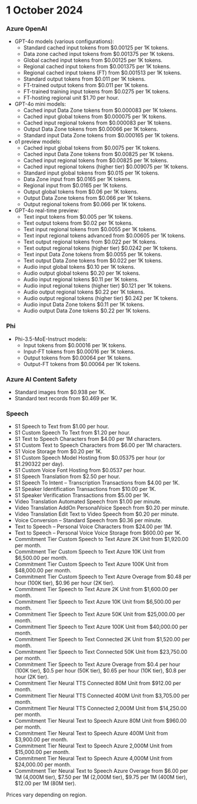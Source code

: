 # 1 October 2024

### Azure OpenAI

- GPT-4o models (various configurations):
    - Standard cached input tokens from $0.00125 per 1K tokens.
    - Data zone cached input tokens from $0.001375 per 1K tokens.
    - Global cached input tokens from $0.00125 per 1K tokens.
    - Regional cached input tokens from $0.001375 per 1K tokens.
    - Regional cached input tokens (FT) from $0.001513 per 1K tokens.
    - Standard output tokens from $0.011 per 1K tokens.
    - FT-trained output tokens from $0.011 per 1K tokens.
    - FT-trained training input tokens from $0.0275 per 1K tokens.
    - FT-hosting regional unit $1.70 per hour.
- GPT-4o mini models:
    - Cached input Data Zone tokens from $0.000083 per 1K tokens.
    - Cached input global tokens from $0.000075 per 1K tokens.
    - Cached input regional tokens from $0.000083 per 1K tokens.
    - Output Data Zone tokens from $0.00066 per 1K tokens.
    - Standard input Data Zone tokens from $0.000165 per 1K tokens.
- o1 preview models:
    - Cached input global tokens from $0.0075 per 1K tokens.
    - Cached input Data Zone tokens from $0.00825 per 1K tokens.
    - Cached input regional tokens from $0.00825 per 1K tokens.
    - Cached input regional tokens (higher tier) $0.009075 per 1K tokens.
    - Standard input global tokens from $0.015 per 1K tokens.
    - Data Zone input from $0.0165 per 1K tokens.
    - Regional input from $0.0165 per 1K tokens.
    - Output global tokens from $0.06 per 1K tokens.
    - Output Data Zone tokens from $0.066 per 1K tokens.
    - Output regional tokens from $0.066 per 1K tokens.
- GPT-4o real-time preview:
    - Text input tokens from $0.005 per 1K tokens.
    - Text output tokens from $0.02 per 1K tokens.
    - Text input regional tokens from $0.0055 per 1K tokens.
    - Text input regional tokens advanced from $0.00605 per 1K tokens.
    - Text output regional tokens from $0.022 per 1K tokens.
    - Text output regional tokens (higher tier) $0.0242 per 1K tokens.
    - Text input Data Zone tokens from $0.0055 per 1K tokens.
    - Text output Data Zone tokens from $0.022 per 1K tokens.
    - Audio input global tokens $0.10 per 1K tokens.
    - Audio output global tokens $0.20 per 1K tokens.
    - Audio input regional tokens $0.11 per 1K tokens.
    - Audio input regional tokens (higher tier) $0.121 per 1K tokens.
    - Audio output regional tokens $0.22 per 1K tokens.
    - Audio output regional tokens (higher tier) $0.242 per 1K tokens.
    - Audio input Data Zone tokens $0.11 per 1K tokens.
    - Audio output Data Zone tokens $0.22 per 1K tokens.

### Phi

- Phi-3.5-MoE-Instruct models:
    - Input tokens from $0.00016 per 1K tokens.
    - Input-FT tokens from $0.00016 per 1K tokens.
    - Output tokens from $0.00064 per 1K tokens.
    - Output-FT tokens from $0.00064 per 1K tokens.

### Azure AI Content Safety

- Standard images from $0.938 per 1K.
- Standard text records from $0.469 per 1K.

### Speech

- S1 Speech to Text from $1.00 per hour.
- S1 Custom Speech To Text from $1.20 per hour.
- S1 Text to Speech Characters from $4.00 per 1M characters.
- S1 Custom Text to Speech Characters from $6.00 per 1M characters.
- S1 Voice Storage from $0.20 per 1K.
- S1 Custom Speech Model Hosting from $0.05375 per hour (or $1.290322 per day).
- S1 Custom Voice Font Hosting from $0.0537 per hour.
- S1 Speech Translation from $2.50 per hour.
- S1 Speech To Intent – Transcription Transactions from $4.00 per 1K.
- S1 Speaker Identification Transactions from $10.00 per 1K.
- S1 Speaker Verification Transactions from $5.00 per 1K.
- Video Translation Automated Speech from $1.00 per minute.
- Video Translation AddOn PersonalVoice Speech from $0.20 per minute.
- Video Translation Edit Text to Video Speech from $0.20 per minute.
- Voice Conversion – Standard Speech from $0.36 per minute.
- Text to Speech – Personal Voice Characters from $24.00 per 1M.
- Text to Speech – Personal Voice Voice Storage from $600.00 per 1K.
- Commitment Tier Custom Speech to Text Azure 2K Unit from $1,920.00 per month.
- Commitment Tier Custom Speech to Text Azure 10K Unit from $6,500.00 per month.
- Commitment Tier Custom Speech to Text Azure 100K Unit from $48,000.00 per month.
- Commitment Tier Custom Speech to Text Azure Overage from $0.48 per hour (100K tier), $0.96 per hour (2K tier).
- Commitment Tier Speech to Text Azure 2K Unit from $1,600.00 per month.
- Commitment Tier Speech to Text Azure 10K Unit from $6,500.00 per month.
- Commitment Tier Speech to Text Azure 50K Unit from $25,000.00 per month.
- Commitment Tier Speech to Text Azure 100K Unit from $40,000.00 per month.
- Commitment Tier Speech to Text Connected 2K Unit from $1,520.00 per month.
- Commitment Tier Speech to Text Connected 50K Unit from $23,750.00 per month.
- Commitment Tier Speech to Text Azure Overage from $0.4 per hour (100K tier), $0.5 per hour (50K tier), $0.65 per hour (10K tier), $0.8 per hour (2K tier).
- Commitment Tier Neural TTS Connected 80M Unit from $912.00 per month.
- Commitment Tier Neural TTS Connected 400M Unit from $3,705.00 per month.
- Commitment Tier Neural TTS Connected 2,000M Unit from $14,250.00 per month.
- Commitment Tier Neural Text to Speech Azure 80M Unit from $960.00 per month.
- Commitment Tier Neural Text to Speech Azure 400M Unit from $3,900.00 per month.
- Commitment Tier Neural Text to Speech Azure 2,000M Unit from $15,000.00 per month.
- Commitment Tier Neural Text to Speech Azure 4,000M Unit from $24,000.00 per month.
- Commitment Tier Neural Text to Speech Azure Overage from $6.00 per 1M (4,000M tier), $7.50 per 1M (2,000M tier), $9.75 per 1M (400M tier), $12.00 per 1M (80M tier).

Prices vary depending on region.